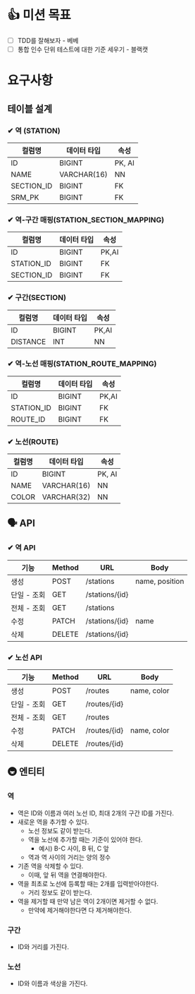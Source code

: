 # 👍 미션 목표
- [ ] TDD를 잘해보자 - 베베
- [ ] 통합 인수 단위 테스트에 대한 기준 세우기 - 블랙캣

#  요구사항

##  테이블 설계

### ✔ 역 (STATION)

| 컬럼명 | 데이터 타입 | 속성 |
| --- | --- | --- |
| ID | BIGINT | PK, AI |
| NAME | VARCHAR(16) | NN |
| SECTION_ID | BIGINT | FK |
| SRM_PK | BIGINT | FK |

### ✔ 역-구간 매핑(STATION_SECTION_MAPPING)

| 컬럼명 | 데이터 타입 | 속성 |
| --- | --- | --- |
| ID | BIGINT | PK,AI |
| STATION_ID | BIGINT | FK |
| SECTION_ID | BIGINT | FK |

### ✔ 구간(SECTION)

| 컬럼명 | 데이터 타입 | 속성 |
| --- | --- | --- |
| ID | BIGINT | PK,AI |
| DISTANCE | INT | NN |

### ✔ 역-노선 매핑(STATION_ROUTE_MAPPING)

| 컬럼명 | 데이터 타입 | 속성 |
| --- | --- | --- |
| ID | BIGINT | PK,AI |
| STATION_ID | BIGINT | FK |
| ROUTE_ID | BIGINT | FK |

### ✔ 노선(ROUTE)

| 컬럼명 | 데이터 타입 | 속성 |
| --- | --- | --- |
| ID | BIGINT | PK, AI |
| NAME | VARCHAR(16) | NN |
| COLOR | VARCHAR(32) | NN |

## 🗣 API

### ✔ **역 API**

| 기능 | Method | URL | Body |
| --- | --- | --- | --- |
| 생성 | POST | /stations | name, position |
| 단일 - 조회 | GET | /stations/{id} |  |
| 전체 - 조회 | GET | /stations |  |
| 수정 | PATCH | /stations/{id} | name |
| 삭제 | DELETE | /stations/{id} |  |

### ✔ 노선 API

| 기능 | Method | URL | Body |
| --- | --- | --- | --- |
| 생성 | POST | /routes | name, color |
| 단일 - 조회 | GET | /routes/{id} |  |
| 전체 - 조회 | GET | /routes |  |
| 수정 | PATCH | /routes/{id} | name, color |
| 삭제 | DELETE | /routes/{id} |  |

## 🚇 엔티티

### 역

- 역은 ID와 이름과 여러 노선 ID, 최대 2개의 구간 ID를 가진다.
- 새로운 역을 추가할 수 있다.
  - 노선 정보도 같이 받는다.
  - 역을 노선에 추가할 때는 기준이 있어야 한다.
    - 예시) B-C 사이, B 뒤, C 앞
  - 역과 역 사이의 거리는 양의 정수
- 기존 역을 삭제할 수 있다.
  - 이때, 앞 뒤 역을 연결해야한다.
- 역을 최초로 노선에 등록할 때는 2개를 입력받아야한다.
  - 거리 정보도 같이 받는다.
- 역을 제거할 때 만약 남은 역이 2개이면 제거할 수 없다.
  - 만약에 제거해야한다면 다 제거해야한다.

### 구간

- ID와 거리를 가진다.

### 노선

- ID와 이름과 색상을 가진다.
